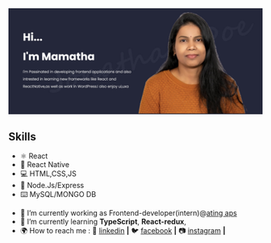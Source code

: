 
<img width="967" alt="profile-pic-mamatha" src="https://github.com/mamathamereddy/mamathamereddy/blob/main/Banner.jpg">

## Skills
* ⚛️ React
* 📱 React Native
* 💻 HTML,CSS,JS
* 🎒 Node.Js/Express
* ⌨️ MySQL/MONGO DB


- 🔭 I’m currently working as Frontend-developer(intern)@[ating aps](https://www.ating.app//)
- 🌱 I’m currently learning **TypeScript**, **React-redux**, 
- 🌍 How to reach me :
      👔 [linkedin][linkedin] **|** 
      🐦 [facebook][facebook] **|** 
      📷 [instagram][instagram] **|** 

[linkedin]: https://www.linkedin.com/in/mereddy-mamatha
[facebook]: https://www.facebook.com/mamatha.mereddy
[instagram]: https://www.instagram.com/mamatha.mereddy






<!--  
🏡 [website][website]
--> 
<!--  
[website]: 
--> 



<!--  ![design and Development](https://github.com/mamathamereddy/mamathamereddy/blob/main/Banner.jpg)
- 🔭 I’m currently working on ...
- 🌱 I’m currently learning ...
- 👯 I’m looking to collaborate on ...
- 🤔 I’m looking for help with ...
- 💬 Ask me about ...
- 📫 How to reach me: ...
- 😄 Pronouns: ...
- ⚡ Fun fact: ...
-->
